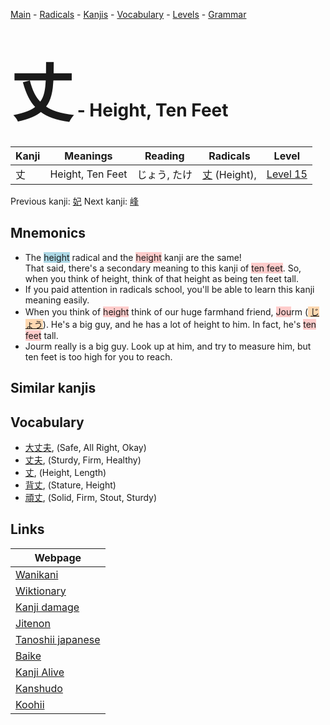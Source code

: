 <style> bigfont {font-size: 100px}</style>
[Main](../README.md) -
[Radicals](../radicals.md) -
[Kanjis](../kanjis.md) -
[Vocabulary](../vocabulary.md) -
[Levels](../levels.md) -
[Grammar](../grammar.md)
# <bigfont> 丈</bigfont> - Height, Ten Feet 

| Kanji | Meanings | Reading | Radicals | Level |
| --- | --- | --- | --- | --- |
| 丈 | Height, Ten Feet | じょう, たけ | [丈](../radicals/丈.md) (Height),  | [Level 15](../levels/wk_level15.md) |

Previous kanji: [妃](妃.md) Next kanji: [峰](峰.md) 

## Mnemonics
 * The <span style="background-color:#ADD8E6"> height</span> radical and the <span style="background-color:#ffcccb"> height</span> kanji are the same!<br />That said, there's a secondary meaning to this kanji of <span style="background-color:#ffcccb"> ten feet</span>. So, when you think of height, think of that height as being ten feet tall.
* If you paid attention in radicals school, you'll be able to learn this kanji meaning easily.
* When you think of <span style="background-color:#ffcccb"> height</span> think of our huge farmhand friend, <span style="background-color:#ffcccb"> Jou</span>rm (<span style="background-color:#fed8b1"> [じょう](https://jisho.org/search/じょう)</span>). He's a big guy, and he has a lot of height to him. In fact, he's <span style="background-color:#ffcccb"> ten feet</span> tall.
* Jourm really is a big guy. Look up at him, and try to measure him, but ten feet is too high for you to reach.


## Similar kanjis
 


## Vocabulary
 * [大丈夫](../vocabulary/丈.md), (Safe, All Right, Okay)
* [丈夫](../vocabulary/丈.md), (Sturdy, Firm, Healthy)
* [丈](../vocabulary/丈.md), (Height, Length)
* [背丈](../vocabulary/丈.md), (Stature, Height)
* [頑丈](../vocabulary/丈.md), (Solid, Firm, Stout, Sturdy)



## Links 

| Webpage |
| --- |
| [Wanikani          ](https://www.wanikani.com/kanji/丈) |
| [Wiktionary        ](https://en.wiktionary.org/wiki/丈) |
| [Kanji damage      ](http://www.kanjidamage.com/kanji/search?utf8=✓&q=丈) |
| [Jitenon           ](https://jitenon.com/kanji/丈) |
| [Tanoshii japanese ](https://www.tanoshiijapanese.com/dictionary/kanji.cfm?k=丈) |
| [Baike             ](https://baike.baidu.com/item/丈) |
| [Kanji Alive       ](https://app.kanjialive.com/丈) |
| [Kanshudo          ](https://www.kanshudo.com/searchmn?q=丈) |
| [Koohii            ](https://kanji.koohii.com/study/kanji/丈) |
